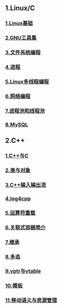 ## 1.Linux/C

### [1.Linux基础](https://charnarie.github.io/Learning-notes/HTML/1.Linux基础.html)  

### [2.GNU工具集](https://charnarie.github.io/Learning-notes/HTML/2.GNU工具集.html)  

### [3.文件系统编程](https://charnarie.github.io/Learning-notes/HTML/3.文件系统编程.html)  

### [4.进程](https://charnarie.github.io/Learning-notes/HTML/4.进程.html)  

### [5.Linux多线程编程](https://charnarie.github.io/Learning-notes/HTML/5.Linux多线程编程.html)

### [6.网络编程](https://charnarie.github.io/Learning-notes/HTML/6.网络编程.html)

### [7.进程池和线程池](https://charnarie.github.io/Learning-notes/HTML/7.进程池和线程池.html)

### [8.MySQL](https://charnarie.github.io/Learning-notes/HTML/8.MySQL.html)

## 2.C++

### [1.C++与C](https://charnarie.github.io/Learning-notes/HTML/1.C++与C.html)

### [2.类与对象](https://charnarie.github.io/Learning-notes/HTML/2.类与对象.html)

### [3.C++输入输出流](https://charnarie.github.io/Learning-notes/HTML/3.C++输入输出流.html)

### [4.log4cpp](https://charnarie.github.io/Learning-notes/HTML/4.log4cpp.html)

### [5.运算符重载](https://charnarie.github.io/Learning-notes/HTML/5.运算符重载.html)

### [6.关联式容器简介](https://charnarie.github.io/Learning-notes/HTML/6.关联式容器简介.html)

### [7.继承](https://charnarie.github.io/Learning-notes/HTML/7.继承.html)

### [8.多态](https://charnarie.github.io/Learning-notes/HTML/8.多态.html)

### [9.vptr与vtable](https://charnarie.github.io/Learning-notes/HTML/9.vptr与vtable.html)

### [10.模板](https://charnarie.github.io/Learning-notes/HTML/10.模板.html)

### [11.移动语义与资源管理](https://charnarie.github.io/Learning-notes/HTML/11.移动语义与资源管理.html)
